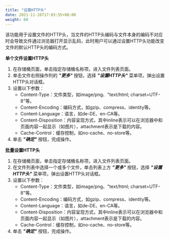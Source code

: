 ```yaml
---
title: "设置HTTP头"
date: 2021-11-26T17:03:55+08:00
weight: 60
---
```


该功能用于设置文件的HTTP头，当文件的HTTP头编码与文件本身的编码不对应时会导致文件通过浏览器打开显示乱码，此时用户可以通过设置HTTP头功能改变文件的默认HTTP头的编码方式。

**单个文件设置HTTP头**

1. 在存储桶页面，单击指定存储桶名称项，进入文件列表页面。 
2. 单击文件右侧操作列的 **_"更多"_** 按钮，选择 **_"设置HTTP头"_** 菜单项，弹出设置HTTP头对话框。
3. 设置以下参数：
   - Content-Type：文件类型，如image/png、"text/html; charset=UTF-8"等。
   - Content-Encoding：编码方式，如gzip、compress、identity等。
   - Content-Language：语言，如de-DE、en-CA等。
   - Content-Disposition：内容呈现方式，其中inline表示可以在浏览器中和页面内容一起显示（如图片），attachment表示是下载的内容。
   - Cache-Control：缓存控制，如no-cache、no-store等。
4. 单击 **_"确定"_** 按钮，完成操作。

**批量设置HTTP头**

1. 在存储桶页面，单击指定存储桶名称项，进入文件列表页面。 
2. 在文件列表中选择一个或多个文件，单击列表上方 **_"更多"_** 按钮，选择 **_"设置HTTP头"_** 菜单项，弹出设置HTTP头对话框。
3. 设置以下参数：
   - Content-Type：文件类型，如image/png、"text/html; charset=UTF-8"等。
   - Content-Encoding：编码方式，如gzip、compress、identity等。
   - Content-Language：语言，如de-DE、en-CA等。
   - Content-Disposition：内容呈现方式，其中inline表示可以在浏览器中和页面内容一起显示（如图片），attachment表示是下载的内容。
   - Cache-Control：缓存控制，如no-cache、no-store等。
4. 单击 **_"确定"_** 按钮，完成操作。